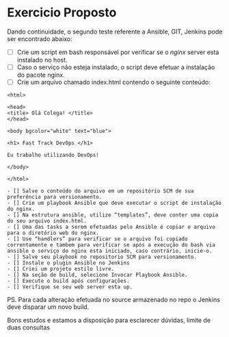 
# Exercicio Proposto

Dando continuidade, o segundo teste referente a Ansible, GIT, Jenkins pode ser encontrado abaixo:

- [ ] Crie um script em bash responsável por verificar se o _nginx_ server esta instalado no host.
- [ ] Caso o serviço não esteja instalado, o script deve efetuar a instalação do pacote nginx.
- [ ] Crie um arquivo chamado index.html contendo o seguinte conteúdo:

```
<html>

<head>
<title> Olá Colega! </title>
</head>

<body bgcolor="white" text="blue">

<h1> Fast Track DevOps </h1>

Eu trabalho utilizando DevOps!

</body>

</html>
```

    - [] Salve o conteúdo do arquivo em um repositório SCM de sua preferência para versionamento.
    - [] Crie um playbook Ansible que deve executar o script de instalação do nginx.
    - [] Na estrutura ansible, utilize “templates”, deve conter uma copia do seu arquivo index.html.
    - [] Uma das tasks a serem efetuadas pelo Ansible é copiar o arquivo para o diretório web do nginx.
    - [] Use “handlers” para verificar se o arquivo foi copiado correntamente e tambem para verificar se após a execução do bash via ansible o serviço do nginx esta iniciado, caso contrário, inicie-o.
    - [] Salve seu playbook no repositorio SCM para versionamento.
    - [] Instale o plugin Ansible no Jenkins
    - [] Criei um projeto estilo livre.
    - [] Na seção de build, selecione Invocar Playbook Ansible.
    - [] Execute o build após configurações.
    - [] Verifique se seu web server esta up.
    

PS. Para cada alteração efetuada no source armazenado no repo o Jenkins deve disparar um novo build.

Bons estudos e estamos a disposição para esclarecer dúvidas, limite de duas consultas 
